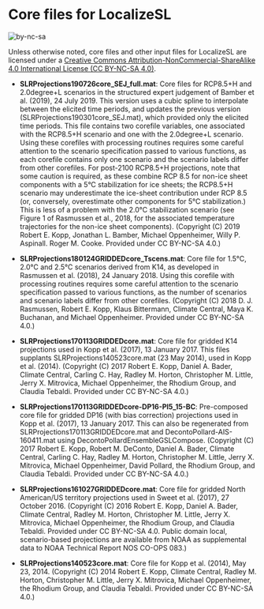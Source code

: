 # Core files for LocalizeSL

![by-nc-sa](https://i.creativecommons.org/l/by-nc-sa/4.0/88x31.png)

Unless otherwise noted, core files and other input files for LocalizeSL are licensed under a [Creative Commons Attribution-NonCommercial-ShareAlike 4.0 International License (CC BY-NC-SA 4.0)](http://creativecommons.org/licenses/by-nc-sa/4.0).

* **SLRProjections190726core_SEJ_full.mat**: Core files for RCP8.5+H and 2.0degree+L scenarios in the structured expert judgement of Bamber et al. (2019), 24 July 2019. This version uses a cubic spline to interpolate between the elicited time periods, and updates the previous version (SLRProjections190301core_SEJ.mat), which provided only the elicited time periods. This file contains two corefile variables, one associated with the RCP8.5+H scenario and one with the 2.0degree+L scenario. Using these corefiles with processing routines requires some careful attention to the scenario specification passed to various functions, as each corefile contains only one scenario and the scenario labels differ from other corefiles. For post-2100 RCP8.5+H projections, note that some caution is required, as these combine RCP 8.5 for non-ice sheet components with a 5°C stabilization for ice sheets; the RCP8.5+H scenario may underestimate the ice-sheet contribution under RCP 8.5 (or, conversely, overestimate other components for 5°C stabilization.) This is less of a problem with the 2.0°C stabilization scenario (see Figure 1 of Rasmussen et al., 2018, for the associated temperature trajectories for the non-ice sheet components). (Copyright (C) 2019  Robert E. Kopp, Jonathan L. Bamber, Michael Oppenheimer, Willy P. Aspinall. Roger M. Cooke. Provided under CC BY-NC-SA 4.0.)

* **SLRProjections180124GRIDDEDcore_Tscens.mat**: Core file for 1.5°C, 2.0°C and 2.5°C scenarios derived from K14, as developed in Rasmussen et al. (2018), 24 January 2018. Using this corefile with processing routines requires some careful attention to the scenario specification passed to various functions, as the number of scenarios and scenario labels differ from other corefiles. (Copyright (C) 2018  D. J. Rasmussen, Robert E. Kopp, Klaus Bittermann, Climate Central, Maya K. Buchanan, and Michael Oppenheimer. Provided under CC BY-NC-SA 4.0.)

* **SLRProjections170113GRIDDEDcore.mat**: Core file for gridded K14 projections used in Kopp et al. (2017), 13 January 2017. This files supplants SLRProjections140523core.mat (23 May 2014), used in Kopp et al. (2014). (Copyright (C) 2017 Robert E. Kopp, Daniel A. Bader, Climate Central, Carling C. Hay, Radley M. Horton, Christopher M. Little, Jerry X. Mitrovica, Michael Oppenheimer, the Rhodium Group, and Claudia Tebaldi. Provided under CC BY-NC-SA 4.0.)

* **SLRProjections170113GRIDDEDcore-DP16-Pl5_15-BC**: Pre-composed core file for gridded DP16 (with bias correction) projections used in Kopp et al. (2017), 13 January 2017. This can also be regenerated from SLRProjections170113GRIDDEDcore.mat and DecontoPollard-AIS-160411.mat using DecontoPollardEnsembleGSLCompose. (Copyright (C) 2017 Robert E. Kopp, Robert M. DeConto, Daniel A. Bader, Climate Central, Carling C. Hay, Radley M. Horton, Christopher M. Little, Jerry X. Mitrovica, Michael Oppenheimer, David Pollard, the Rhodium Group, and Claudia Tebaldi. Provided under CC BY-NC-SA 4.0.)


* **SLRProjections161027GRIDDEDcore.mat**: Core file for gridded North American/US territory projections used in Sweet et al. (2017), 27 October 2016. (Copyright (C) 2016 Robert E. Kopp, Daniel A. Bader, Climate Central, Radley M. Horton, Christopher M. Little, Jerry X. Mitrovica, Michael Oppenheimer, the Rhodium Group, and Claudia Tebaldi. Provided under CC BY-NC-SA 4.0. Public domain local, scenario-based projections are available from NOAA as supplemental data to NOAA Technical Report NOS CO-OPS 083.)

* **SLRProjections140523core.mat**: Core file for Kopp et al. (2014), May 23, 2014. (Copyright (C) 2014 Robert E. Kopp, Climate Central, Radley M. Horton, Christopher M. Little, Jerry X. Mitrovica, Michael Oppenheimer, the Rhodium Group, and Claudia Tebaldi. Provided under CC BY-NC-SA 4.0.)